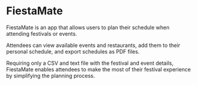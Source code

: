 # FiestaMate
FiestaMate is an app that allows users to plan their schedule when attending festivals or events. 

Attendees can view available events and restaurants, add them to their personal schedule, and export schedules as PDF files.

Requiring only a CSV and text file with the festival and event details, FiestaMate enables attendees to make the most of their festival experience by simplifying the planning process.
